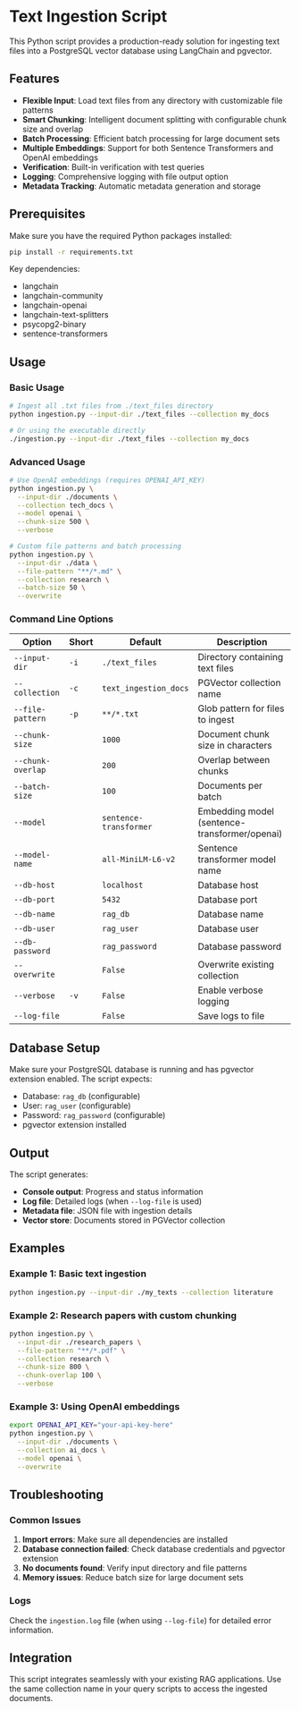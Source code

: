 # Text Ingestion Script

This Python script provides a production-ready solution for ingesting text files into a PostgreSQL vector database using LangChain and pgvector.

## Features

- **Flexible Input**: Load text files from any directory with customizable file patterns
- **Smart Chunking**: Intelligent document splitting with configurable chunk size and overlap
- **Batch Processing**: Efficient batch processing for large document sets
- **Multiple Embeddings**: Support for both Sentence Transformers and OpenAI embeddings
- **Verification**: Built-in verification with test queries
- **Logging**: Comprehensive logging with file output option
- **Metadata Tracking**: Automatic metadata generation and storage

## Prerequisites

Make sure you have the required Python packages installed:

```bash
pip install -r requirements.txt
```

Key dependencies:
- langchain
- langchain-community
- langchain-openai
- langchain-text-splitters
- psycopg2-binary
- sentence-transformers

## Usage

### Basic Usage

```bash
# Ingest all .txt files from ./text_files directory
python ingestion.py --input-dir ./text_files --collection my_docs

# Or using the executable directly
./ingestion.py --input-dir ./text_files --collection my_docs
```

### Advanced Usage

```bash
# Use OpenAI embeddings (requires OPENAI_API_KEY)
python ingestion.py \
  --input-dir ./documents \
  --collection tech_docs \
  --model openai \
  --chunk-size 500 \
  --verbose

# Custom file patterns and batch processing
python ingestion.py \
  --input-dir ./data \
  --file-pattern "**/*.md" \
  --collection research \
  --batch-size 50 \
  --overwrite
```

### Command Line Options

| Option | Short | Default | Description |
|--------|-------|---------|-------------|
| `--input-dir` | `-i` | `./text_files` | Directory containing text files |
| `--collection` | `-c` | `text_ingestion_docs` | PGVector collection name |
| `--file-pattern` | `-p` | `**/*.txt` | Glob pattern for files to ingest |
| `--chunk-size` | | `1000` | Document chunk size in characters |
| `--chunk-overlap` | | `200` | Overlap between chunks |
| `--batch-size` | | `100` | Documents per batch |
| `--model` | | `sentence-transformer` | Embedding model (sentence-transformer/openai) |
| `--model-name` | | `all-MiniLM-L6-v2` | Sentence transformer model name |
| `--db-host` | | `localhost` | Database host |
| `--db-port` | | `5432` | Database port |
| `--db-name` | | `rag_db` | Database name |
| `--db-user` | | `rag_user` | Database user |
| `--db-password` | | `rag_password` | Database password |
| `--overwrite` | | `False` | Overwrite existing collection |
| `--verbose` | `-v` | `False` | Enable verbose logging |
| `--log-file` | | `False` | Save logs to file |

## Database Setup

Make sure your PostgreSQL database is running and has pgvector extension enabled. The script expects:

- Database: `rag_db` (configurable)
- User: `rag_user` (configurable)
- Password: `rag_password` (configurable)
- pgvector extension installed

## Output

The script generates:
- **Console output**: Progress and status information
- **Log file**: Detailed logs (when `--log-file` is used)
- **Metadata file**: JSON file with ingestion details
- **Vector store**: Documents stored in PGVector collection

## Examples

### Example 1: Basic text ingestion
```bash
python ingestion.py --input-dir ./my_texts --collection literature
```

### Example 2: Research papers with custom chunking
```bash
python ingestion.py \
  --input-dir ./research_papers \
  --file-pattern "**/*.pdf" \
  --collection research \
  --chunk-size 800 \
  --chunk-overlap 100 \
  --verbose
```

### Example 3: Using OpenAI embeddings
```bash
export OPENAI_API_KEY="your-api-key-here"
python ingestion.py \
  --input-dir ./documents \
  --collection ai_docs \
  --model openai \
  --overwrite
```

## Troubleshooting

### Common Issues

1. **Import errors**: Make sure all dependencies are installed
2. **Database connection failed**: Check database credentials and pgvector extension
3. **No documents found**: Verify input directory and file patterns
4. **Memory issues**: Reduce batch size for large document sets

### Logs

Check the `ingestion.log` file (when using `--log-file`) for detailed error information.

## Integration

This script integrates seamlessly with your existing RAG applications. Use the same collection name in your query scripts to access the ingested documents.
